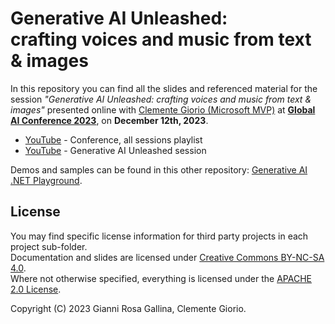 # Generative AI Unleashed: crafting voices and music from text & images

In this repository you can find all the slides and referenced material for the session *"Generative AI Unleashed: crafting voices and music from text & images"* presented online with <a href="https://www.linkedin.com/in/clemente-giorio-03a61811/" target="_blank">Clemente Giorio (Microsoft MVP)</a> at **<a href="https://globalai.community/conference/" target="_blank">Global AI Conference 2023</a>**, on **December 12th, 2023**.

- [YouTube](https://www.youtube.com/playlist?list=PLMjtoLHNjR0tXB6TYhT2nyjLtMymc-Go-) - Conference, all sessions playlist
- [YouTube](https://www.youtube.com/watch?v=imVHjyHTtUE&list=PLMjtoLHNjR0tXB6TYhT2nyjLtMymc-Go-&index=7) - Generative AI Unleashed session

Demos and samples can be found in this other repository: [Generative AI .NET Playground](https://github.com/gianni-rg/gen-ai-net-playground).

## License

You may find specific license information for third party projects in each project sub-folder.  
Documentation and slides are licensed under [Creative Commons BY-NC-SA 4.0](http://creativecommons.org/licenses/by-nc-sa/4.0/).  
Where not otherwise specified, everything is licensed under the [APACHE 2.0 License](./LICENSE).

Copyright (C) 2023 Gianni Rosa Gallina, Clemente Giorio.

